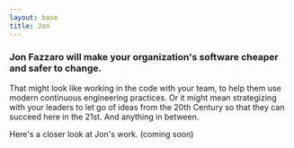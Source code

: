 ```yaml
---
layout: base
title: Jon
---
```


### Jon Fazzaro will make your organization's software cheaper and safer to change.

That might look like working in the code with your team, to help them use modern continuous engineering practices. Or it might mean strategizing with your leaders to let go of ideas from the 20th Century so that they can succeed here in the 21st. And anything in between.

Here's a closer look at Jon's work. (coming soon)
